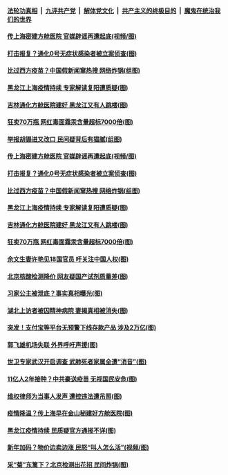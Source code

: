

####  [法轮功真相](../../../../basic/blob/master/README.md?t=01310701) &nbsp;|&nbsp; [九评共产党](../../../../9ping.md/blob/master/README.md?t=01310701) &nbsp;|&nbsp; [解体党文化](../../../../jtdwh.md/blob/master/README.md?t=01310701)  &nbsp;|&nbsp; [共产主义的终极目的](../../../../gczydzjmd.md/blob/master/README.md?t=01310701) &nbsp;|&nbsp; [魔鬼在统治我们的世界](../../../../mgztzwmdsj.md/blob/master/README.md?t=01310701) 

#### [传上海密建方舱医院 官媒辟谣再遭起底(视频/图)](../pages/p1/960867.md?t=01310701) 

#### [打击报复？通化0号无症状感染者被立案侦查(图)](../pages/p1/960806.md?t=01310701) 

#### [比过西方疫苗？中国假新闻窜热搜 网络炸锅(组图)](../pages/p1/960743.md?t=01310701) 

#### [黑龙江上海疫情持续 专家解读复阳遭质疑(图)](../pages/p1/960800.md?t=01310701) 

#### [吉林通化方舱医院建好 黑龙江又有人跳楼(图)](../pages/p1/960768.md?t=01310701) 

#### [狂卖70万瓶 网红毒面霜汞含量超标7000倍(图)](../pages/p1/960751.md?t=01310701) 

#### [举报胡锡进又改口 民间疑背后有猫腻(组图)](../pages/p1/960873.md?t=01310701) 

#### [传上海密建方舱医院 官媒辟谣再遭起底(视频/图)](../pages/p1/960867.md?t=01310701) 

#### [打击报复？通化0号无症状感染者被立案侦查(图)](../pages/p1/960806.md?t=01310701) 

#### [比过西方疫苗？中国假新闻窜热搜 网络炸锅(组图)](../pages/p1/960743.md?t=01310701) 

#### [黑龙江上海疫情持续 专家解读复阳遭质疑(图)](../pages/p1/960800.md?t=01310701) 

#### [吉林通化方舱医院建好 黑龙江又有人跳楼(图)](../pages/p1/960768.md?t=01310701) 

#### [狂卖70万瓶 网红毒面霜汞含量超标7000倍(图)](../pages/p1/960751.md?t=01310701) 

#### [余文生妻许艳见18国官员 吁关注中国人权(图)](../pages/p1/960736.md?t=01310701) 

#### [北京核酸检测降价 网友疑国产试剂质量差(图)](../pages/p1/960720.md?t=01310701) 

#### [习家公主被泄底？事实真相曝光(图)](../pages/p1/960706.md?t=01310701) 

#### [湖北上访者被囚精神病院 妻揭真相被消失(图)](../pages/p1/960750.md?t=01310701) 

#### [突发！支付宝等平台无预警下线存款产品 涉及2万亿(图)](../pages/p1/960686.md?t=01310701) 

#### [郭飞雄机场失联 外界呼吁声援(图)](../pages/p1/960698.md?t=01310701) 

#### [世卫专家武汉开启调查 武肺死者家属全遭“消音”(图)](../pages/p1/960660.md?t=01310701) 

#### [11亿人2年接种？中共豪送疫苗 无视国民安危(图)](../pages/p1/960641.md?t=01310701) 

#### [维权律师为当事人发声 遭控违法遭吊照(图)](../pages/p1/960637.md?t=01310701) 

#### [疫情降温？传上海早在金山秘建好方舱医院(图)](../pages/p1/960602.md?t=01310701) 

#### [黑龙江疫情持续 民质疑官方通报不详(图)](../pages/p1/960609.md?t=01310701) 

#### [新年加码？物价边卖边涨 民怒“叫人怎么活”(视频/图)](../pages/p1/960576.md?t=01310701) 

#### [采“菊”东篱下？北京检测出花招 民间炸锅(图)](../pages/p1/960545.md?t=01310701) 

